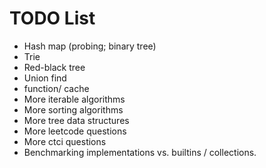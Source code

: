 # TODO List

- Hash map (probing; binary tree)
- Trie
- Red-black tree
- Union find
- function/ cache
- More iterable algorithms
- More sorting algorithms
- More tree data structures
- More leetcode questions
- More ctci questions
- Benchmarking implementations vs. builtins / collections.
